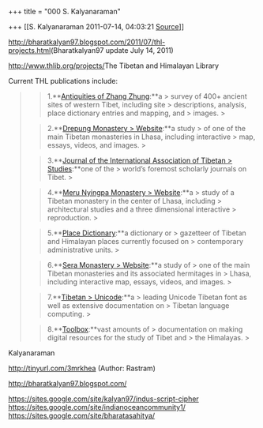 +++
title = "000 S. Kalyanaraman"

+++
[[S. Kalyanaraman	2011-07-14, 04:03:21 [Source](https://groups.google.com/g/bvparishat/c/0PqiNHkstGk)]]



<http://bharatkalyan97.blogspot.com/2011/07/thl-projects.html>(Bharatkalyan97 update July 14, 2011)

  

<http://www.thlib.org/projects/>The Tibetan and Himalayan Library

  

Current THL publications include:

> 
> > 1.**[Antiquities of Zhang Zhung](http://www.thlib.org/bellezza/):**a > survey of 400+ ancient sites of western Tibet, including site > descriptions, analysis, place dictionary entries and mapping, and > images. >
> 
> > 
> > 2.**[Drepung Monastery > Website](http://www.thlib.org/places/monasteries/drepung/):**a study > of one of the main Tibetan monasteries in Lhasa, including interactive > map, essays, videos, and images. >
> 
> > 
> > 3.**[Journal of the International Association of Tibetan > Studies](http://www.thlib.org/collections/texts/jiats/):**one of the > world’s foremost scholarly journals on Tibet. >
> 
> > 
> > 4.**[Meru Nyingpa Monastery > Website](http://www.thlib.org/places/monasteries/meru-nyingpa/):**a > study of a Tibetan monastery in the center of Lhasa, including > architectural studies and a three dimensional interactive > reproduction. >
> 
> > 
> > 5.**[Place Dictionary](http://places.thlib.org/):**a dictionary or > gazetteer of Tibetan and Himalayan places currently focused on > contemporary administrative units. >
> 
> > 
> > 6.**[Sera Monastery > Website](http://www.thlib.org/places/monasteries/sera/):**a study of > one of the main Tibetan monasteries and its associated hermitages in > Lhasa, including interactive map, essays, videos, and images. >
> 
> > 
> > 7.**[Tibetan > Unicode](http://www.thlib.org/tools#wiki=/access/tools/scripts/wiki/home.html):**a > leading Unicode Tibetan font as well as extensive documentation on > Tibetan language computing. >
> 
> > 
> > 8.**[Toolbox](http://www.thlib.org/tools/):**vast amounts of > documentation on making digital resources for the study of Tibet and > the Himalayas. >
> 

Kalyanaraman

  

<http://tinyurl.com/3mrkhea> (Author: Rastram)

<http://bharatkalyan97.blogspot.com/>

<https://sites.google.com/site/kalyan97/indus-script-cipher>  
<https://sites.google.com/site/indianoceancommunity1/>  
<https://sites.google.com/site/bharatasahitya/>  

